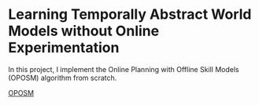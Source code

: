# Learning Temporally Abstract World Models without Online Experimentation

In this project, I implement the Online Planning with Offline Skill Models (OPOSM) algorithm from scratch. 

[OPOSM](https://proceedings.mlr.press/v202/freed23a.html)
